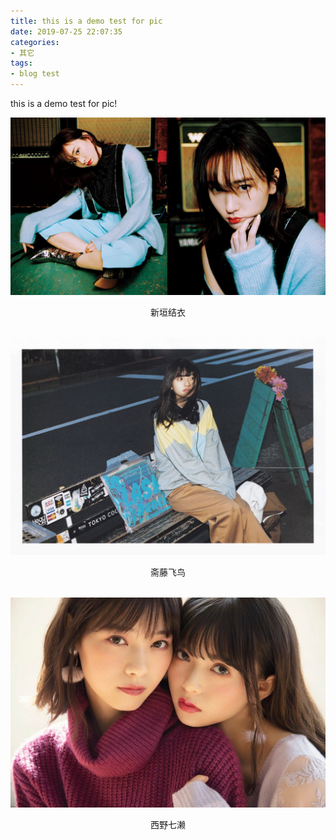 ```yaml
---
title: this is a demo test for pic
date: 2019-07-25 22:07:35
categories:
- 其它
tags:
- blog test
---
```


this is a demo test for pic!


<div align="center"> <img src="./this-is-a-demo-test-for-pic/1.jpg"/> </div>
<p align="center">新垣结衣</p>
<br/>

<div align="center"> <img src="./this-is-a-demo-test-for-pic/2.jpg"/> </div>
<p align="center">斋藤飞鸟</p>
<br/>

<div align="center"> <img src="./this-is-a-demo-test-for-pic/3.jpg"/> </div>
<p align="center">西野七濑</p>
